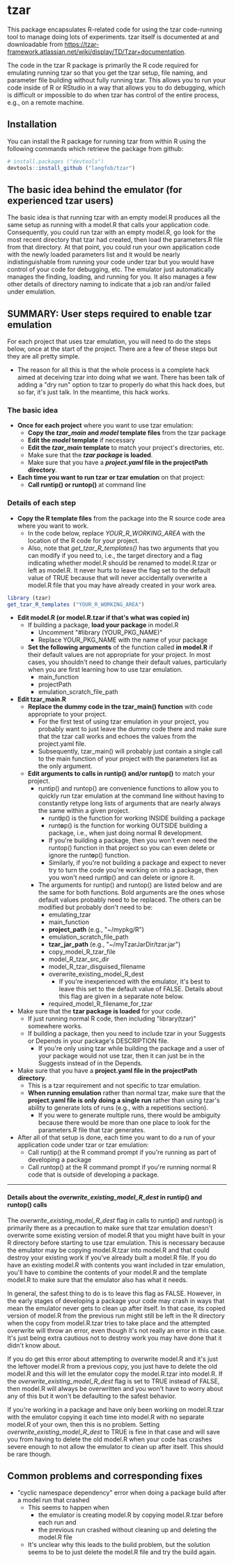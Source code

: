<!-- README.md is generated from README.Rmd. Please edit that file -->
tzar
====

This package encapsulates R-related code for using the tzar code-running tool to manage doing lots of experiments. tzar itself is documented at and downloadable from <https://tzar-framework.atlassian.net/wiki/display/TD/Tzar+documentation>.

The code in the tzar R package is primarily the R code required for emulating running tzar so that you get the tzar setup, file naming, and parameter file building without fully running tzar. This allows you to run your code inside of R or RStudio in a way that allows you to do debugging, which is difficult or impossible to do when tzar has control of the entire process, e.g., on a remote machine.

Installation
------------

You can install the R package for running tzar from within R using the following commands which retrieve the package from github:

``` r
# install.packages ("devtools")  
devtools::install_github ("langfob/tzar")
```

The basic idea behind the emulator (for experienced tzar users)
---------------------------------------------------------------

The basic idea is that running tzar with an empty model.R produces all the same setup as running with a model.R that calls your application code. Consequently, you could run tzar with an empty model.R, go look for the most recent directory that tzar had created, then load the parameters.R file from that directory. At that point, you could run your own application code with the newly loaded parameters list and it would be nearly indistinguishable from running your code under tzar but you would have control of your code for debugging, etc. The emulator just automatically manages the finding, loading, and running for you. It also manages a few other details of directory naming to indicate that a job ran and/or failed under emulation.

SUMMARY: User steps required to enable tzar emulation
-----------------------------------------------------

For each project that uses tzar emulation, you will need to do the steps below, once at the start of the project. There are a few of these steps but they are all pretty simple.
- The reason for all this is that the whole process is a complete hack aimed at deceiving tzar into doing what we want. There has been talk of adding a "dry run" option to tzar to properly do what this hack does, but so far, it's just talk. In the meantime, this hack works.

### The basic idea

-   **Once for each project** where you want to use tzar emulation:
    -   **Copy the *tzar\_main* and *model* template files** from the tzar package
    -   **Edit the *model* template** if necessary
    -   **Edit the *tzar\_main* template** to match your project's directories, etc.
    -   Make sure that the ***tzar package* is loaded**.
    -   Make sure that you have a ***project.yaml* file in the projectPath directory**.
-   **Each time you want to run tzar or tzar emulation** on that project:
    -   **Call runtip() or runtop()** at command line

### Details of each step

-   **Copy the R template files** from the package into the R source code area where you want to work.
    -   In the code below, replace *YOUR\_R\_WORKING\_AREA* with the location of the R code for your project.
    -   Also, note that *get\_tzar\_R\_templates()* has two arguments that you can modify if you need to, i.e., the target directory and a flag indicating whether model.R should be renamed to model.R.tzar or left as model.R. It never hurts to leave the flag set to the default value of TRUE because that will never accidentally overwrite a model.R file that you may have already created in your work area.

``` r
library (tzar)
get_tzar_R_templates ("YOUR_R_WORKING_AREA")
```

-   **Edit model.R (or model.R.tzar if that's what was copied in)**
    -   If building a package, **load your package** in model.R
        -   Uncomment "\#library (YOUR\_PKG\_NAME)"
        -   Replace YOUR\_PKG\_NAME with the name of your package
    -   **Set the following arguments** of the function called **in model.R** if their default values are not appropriate for your project. In most cases, you shouldn't need to change their default values, particularly when you are first learning how to use tzar emulation.
        -   main\_function
        -   projectPath
        -   emulation\_scratch\_file\_path
-   **Edit tzar\_main.R**
    -   **Replace the dummy code in the tzar\_main() function** with code appropriate to your project.
        -   For the first test of using tzar emulation in your project, you probably want to just leave the dummy code there and make sure that the tzar call works and echoes the values from the project.yaml file.
        -   Subsequently, tzar\_main() will probably just contain a single call to the main function of your project with the parameters list as the only argument.
    -   **Edit arguments to calls in runtip() and/or runtop()** to match your project.
        -   runtip() and runtop() are convenience functions to allow you to quickly run tzar emulation at the command line without having to constantly retype long lists of arguments that are nearly always the same within a given project.
            -   runt**i**p() is the function for working INSIDE building a package
            -   runt**o**p() is the function for working OUTSIDE building a package, i.e., when just doing normal R development.
            -   If you're building a package, then you won't even need the runtop() function in that project so you can even delete or ignore the runt**o**p() function.
            -   Similarly, if you're not building a package and expect to never try to turn the code you're working on into a package, then you won't need runt**i**p() and can delete or ignore it.
        -   The arguments for runtip() and runtop() are listed below and are the same for both functions. Bold arguments are the ones whose default values probably need to be replaced. The others can be modified but probably don't need to be:
            -   emulating\_tzar
            -   main\_function
            -   **project\_path** (e.g., "~/mypkg/R")
            -   emulation\_scratch\_file\_path
            -   **tzar\_jar\_path** (e.g., "~/myTzarJarDir/tzar.jar")
            -   copy\_model\_R\_tzar\_file
            -   model\_R\_tzar\_src\_dir
            -   model\_R\_tzar\_disguised\_filename
            -   overwrite\_existing\_model\_R\_dest
                -   If you're inexperienced with the emulator, it's best to leave this set to the default value of FALSE. Details about this flag are given in a separate note below.
            -   required\_model\_R\_filename\_for\_tzar
-   Make sure that the **tzar package is loaded** for your code.
    -   If just running normal R code, then including "library(tzar)" somewhere works.
    -   If building a package, then you need to include tzar in your Suggests or Depends in your package's DESCRIPTION file.
        -   If you're only using tzar while building the package and a user of your package would not use tzar, then it can just be in the Suggests instead of in the Depends.
-   Make sure that you have a **project.yaml file in the projectPath directory**.
    -   This is a tzar requirement and not specific to tzar emulation.
    -   **When running emulation** rather than normal tzar, make sure that the **project.yaml file is only doing a single run** rather than using tzar's ability to generate lots of runs (e.g., with a repetitions section).
        -   If you were to generate multiple runs, there would be ambiguity because there would be more than one place to look for the parameters.R file that tzar generates.
-   After all of that setup is done, each time you want to do a run of your application code under tzar or tzar emulation:
    -   Call runtip() at the R command prompt if you're running as part of developing a package
    -   Call runtop() at the R command prompt if you're running normal R code that is outside of developing a package.

------------------------------------------------------------------------

#### Details about the *overwrite\_existing\_model\_R\_dest* in runtip() and runtop() calls

The *overwrite\_existing\_model\_R\_dest* flag in calls to runtip() and runtop() is primarily there as a precaution to make sure that tzar emulation doesn't overwrite some existing version of model.R that you might have built in your R directory before starting to use tzar emulation. This is necessary because the emulator may be copying model.R.tzar into model.R and that could destroy your existing work if you've already built a model.R file. If you do have an existing model.R with contents you want included in tzar emulation, you'll have to combine the contents of your model.R and the template model.R to make sure that the emulator also has what it needs.

In general, the safest thing to do is to leave this flag as FALSE. However, in the early stages of developing a package your code may crash in ways that mean the emulator never gets to clean up after itself. In that case, its copied version of model.R from the previous run might still be left in the R directory when the copy from model.R.tzar tries to take place and the attempted overwrite will throw an error, even though it's not really an error in this case. It's just being extra cautious not to destroy work you may have done that it didn't know about.

If you do get this error about attempting to overwrite model.R and it's just the leftover model.R from a previous copy, you just have to delete the old model.R and this will let the emulator copy the model.R.tzar into model.R. If the *overwrite\_existing\_model\_R\_dest* flag is set to TRUE instead of FALSE, then model.R will always be overwritten and you won't have to worry about any of this but it won't be defaulting to the safest behavior.

If you're working in a package and have only been working on model.R.tzar with the emulator copying it each time into model.R with no separate model.R of your own, then this is no problem. Setting *overwrite\_existing\_model\_R\_dest* to TRUE is fine in that case and will save you from having to delete the old model.R when your code has crashes severe enough to not allow the emulator to clean up after itself. This should be rare though.

Common problems and corresponding fixes
---------------------------------------

-   "cyclic namespace dependency" error when doing a package build after a model run that crashed
    -   This seems to happen when
        -   the emulator is creating model.R by copying model.R.tzar before each run and
        -   the previous run crashed without cleaning up and deleting the model.R file
    -   It's unclear why this leads to the build problem, but the solution seems to be to just delete the model.R file and try the build again.

